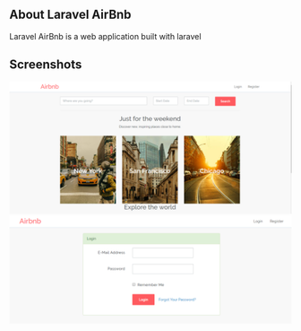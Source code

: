 ## About Laravel AirBnb

Laravel AirBnb is a web application built with laravel



## Screenshots
![first image](screenshots/one.png?raw=true "one")
![second image](screenshots/two.png?raw=true "two")
